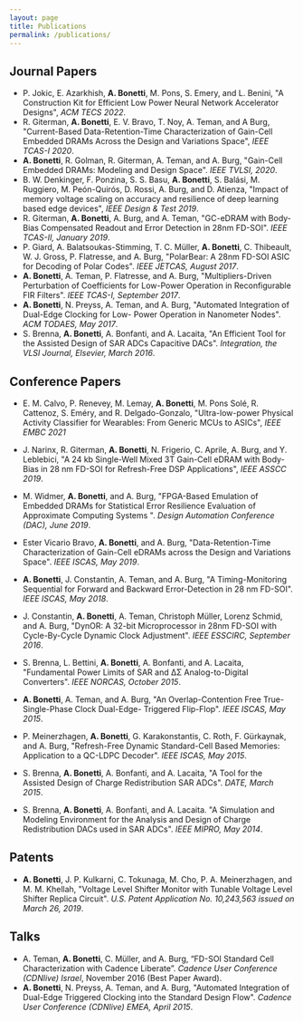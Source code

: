 ```yaml
---
layout: page
title: Publications
permalink: /publications/
---
```



## Journal Papers
- P. Jokic, E. Azarkhish, **A. Bonetti**, M. Pons, S. Emery, and L. Benini, "A Construction Kit for Efficient Low Power Neural Network Accelerator Designs", *ACM TECS 2022*.
- R. Giterman, **A. Bonetti**, E. V. Bravo, T. Noy, A. Teman, and A Burg, "Current-Based Data-Retention-Time Characterization of Gain-Cell Embedded DRAMs Across the Design and Variations Space", *IEEE TCAS-I 2020*.
- **A. Bonetti**, R. Golman, R. Giterman, A. Teman, and A. Burg, "Gain-Cell Embedded DRAMs: Modeling and Design Space". *IEEE TVLSI, 2020*.
- B. W. Denkinger, F. Ponzina, S. S. Basu, **A. Bonetti**, S. Balási, M. Ruggiero, M. Peón-Quirós, D. Rossi, A. Burg, and D. Atienza, "Impact of memory voltage scaling on accuracy and resilience of deep learning based edge devices", *IEEE Design & Test 2019*.
- R. Giterman, **A. Bonetti**, A. Burg, and A. Teman, "GC-eDRAM with Body-Bias Compensated Readout and Error Detection in 28nm FD-SOI". *IEEE TCAS-II, January 2019*.
- P. Giard, A. Balatsoukas-Stimming, T. C. Müller, **A. Bonetti**, C. Thibeault, W. J. Gross, P. Flatresse, and A. Burg, "PolarBear: A 28nm FD-SOI ASIC for Decoding of Polar Codes". *IEEE JETCAS, August 2017*.
- **A. Bonetti**, A. Teman, P. Flatresse, and A. Burg, "Multipliers-Driven Perturbation of Coefficients for Low-Power Operation in Reconfigurable FIR Filters". *IEEE TCAS-I, September 2017*.
- **A. Bonetti**, N. Preyss, A. Teman, and A. Burg, "Automated Integration of Dual-Edge Clocking for Low- Power Operation in Nanometer Nodes". *ACM TODAES, May 2017*.
- S. Brenna, **A. Bonetti**, A. Bonfanti, and A. Lacaita, "An Efficient Tool for the Assisted Design of SAR ADCs Capacitive DACs". *Integration, the VLSI Journal, Elsevier, March 2016*.

## Conference Papers
- E. M. Calvo, P. Renevey, M. Lemay, **A. Bonetti**, M. Pons Solé, R. Cattenoz, S. Eméry, and R. Delgado-Gonzalo, "Ultra-low-power Physical Activity Classifier for Wearables: From Generic MCUs to ASICs", *IEEE EMBC 2021*

- J. Narinx, R. Giterman, **A. Bonetti**, N. Frigerio, C. Aprile, A. Burg, and Y. Leblebici, "A 24 kb Single-Well Mixed 3T Gain-Cell eDRAM with Body-Bias in 28 nm FD-SOI for Refresh-Free DSP Applications", *IEEE ASSCC 2019*.
- M. Widmer, **A. Bonetti**, and A. Burg, "FPGA-Based Emulation of Embedded DRAMs for Statistical Error Resilience Evaluation of Approximate Computing Systems ". *Design Automation Conference (DAC), June 2019*.
- Ester Vicario Bravo, **A. Bonetti**, and A. Burg, "Data-Retention-Time Characterization of Gain-Cell eDRAMs across the Design and Variations Space". *IEEE ISCAS, May 2019*.
- **A. Bonetti**, J. Constantin, A. Teman, and A. Burg, "A Timing-Monitoring Sequential for Forward and Backward Error-Detection in 28 nm FD-SOI". *IEEE ISCAS, May 2018*.
- J. Constantin, **A. Bonetti**, A. Teman, Christoph Müller, Lorenz Schmid, and A. Burg, "DynOR: A 32-bit Microprocessor in 28nm FD-SOI with Cycle-By-Cycle Dynamic Clock Adjustment". *IEEE ESSCIRC, September 2016*.
- S. Brenna, L. Bettini, **A. Bonetti**, A. Bonfanti, and A. Lacaita, "Fundamental Power Limits of SAR and ∆Σ Analog-to-Digital Converters". *IEEE NORCAS, October 2015*.
- **A. Bonetti**, A. Teman, and A. Burg, "An Overlap-Contention Free True-Single-Phase Clock Dual-Edge- Triggered Flip-Flop". *IEEE ISCAS, May 2015*.
- P. Meinerzhagen, **A. Bonetti**, G. Karakonstantis, C. Roth, F. Gürkaynak, and A. Burg, "Refresh-Free Dynamic Standard-Cell Based Memories: Application to a QC-LDPC Decoder". *IEEE ISCAS, May 2015*.
- S. Brenna, **A. Bonetti**, A. Bonfanti, and A. Lacaita, "A Tool for the Assisted Design of Charge Redistribution SAR ADCs". *DATE, March 2015*.
- S. Brenna, **A. Bonetti**, A. Bonfanti, and A. Lacaita. "A Simulation and Modeling Environment for the Analysis and Design of Charge Redistribution DACs used in SAR ADCs". *IEEE MIPRO, May 2014*.

## Patents
- **A. Bonetti**, J. P. Kulkarni, C. Tokunaga, M. Cho, P. A. Meinerzhagen, and M. M. Khellah, "Voltage Level Shifter Monitor with Tunable Voltage Level Shifter Replica Circuit". *U.S. Patent Application No. 10,243,563 issued on March 26, 2019*.

## Talks
- A. Teman, **A. Bonetti**, C. Müller, and A. Burg, “FD-SOI Standard Cell Characterization with Cadence Liberate”. *Cadence User Conference (CDNlive) Israel*, November 2016 (Best Paper Award).
- **A. Bonetti**, N. Preyss, A. Teman, and A. Burg, "Automated Integration of Dual-Edge Triggered Clocking into the Standard Design Flow". *Cadence User Conference (CDNlive) EMEA, April 2015*.
